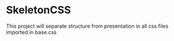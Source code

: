SkeletonCSS
===========

This project will separate structure from presentation in all css files imported in base.css
